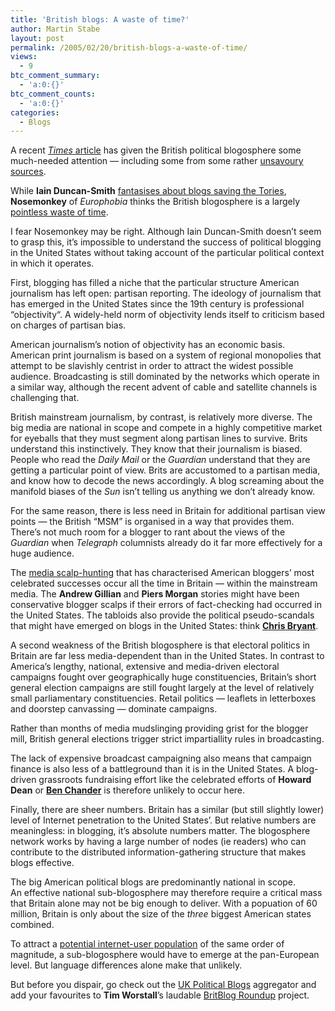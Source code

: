 ```yaml
---
title: 'British blogs: A waste of time?'
author: Martin Stabe
layout: post
permalink: /2005/02/20/british-blogs-a-waste-of-time/
views:
  - 9
btc_comment_summary:
  - 'a:0:{}'
btc_comment_counts:
  - 'a:0:{}'
categories:
  - Blogs
---
```

A recent [*Times* article][1] has given the British political blogosphere some much-needed attention — including some from some rather [unsavoury sources][2].

While **Iain Duncan-Smith** [fantasises about blogs saving the Tories][3], **Nosemonkey** of *Europhobia* thinks the British blogosphere is a largely [pointless waste of time][4].

I fear Nosemonkey may be right. Although Iain Duncan-Smith doesn’t seem to grasp this, it’s impossible to understand the success of political blogging in the United States without taking account of the particular political context in which it operates.

First, blogging has filled a niche that the particular structure American journalism has left open: partisan reporting. The ideology of journalism that has emerged in the United States since the 19th century is professional “objectivity“. A widely-held norm of objectivity lends itself to criticism based on charges of partisan bias.

American journalism’s notion of objectivity has an economic basis. American print journalism is based on a system of regional monopolies that attempt to be slavishly centrist in order to attract the widest possible audience. Broadcasting is still dominated by the networks which operate in a similar way, although the recent advent of cable and satellite channels is challenging that.

British mainstream journalism, by contrast, is relatively more diverse. The big media are national in scope and compete in a highly competitive market for eyeballs that they must segment along partisan lines to survive. Brits understand this instinctively. They know that their journalism is biased. People who read the *Daily Mail* or the *Guardian* understand that they are getting a particular point of view. Brits are accustomed to a partisan media, and know how to decode the news accordingly. A blog screaming about the manifold biases of the *Sun* isn’t telling us anything we don’t already know.

For the same reason, there is less need in Britain for additional partisan view points — the British “MSM” is organised in a way that provides them. There’s not much room for a blogger to rant about the views of the *Guardian* when *Telegraph* columnists already do it far more effectively for a huge audience.

The [media scalp-hunting][5] that has characterised American bloggers’ most celebrated successes occur all the time in Britain — within the mainstream media. The **Andrew Gillian** and **Piers Morgan** stories might have been conservative blogger scalps if their errors of fact-checking had occurred in the United States. The tabloids also provide the political pseudo-scandals that might have emerged on blogs in the United States: think **[Chris Bryant][6]**.

A second weakness of the British blogosphere is that electoral politics in Britain are far less media-dependent than in the United States. In contrast to America’s lengthy, national, extensive and media-driven electoral campaigns fought over geographically huge constituencies, Britain’s short general election campaigns are still fought largely at the level of relatively small parliamentary constituencies. Retail politics — leaflets in letterboxes and doorstep canvassing — dominate campaigns.

Rather than months of media mudslinging providing grist for the blogger mill, British general elections trigger strict impartiallity rules in broadcasting.

The lack of expensive broadcast campaigning also means that campaign finance is also less of a battleground than it is in the United States. A blog-driven grassroots fundraising effort like the celebrated efforts of **Howard Dean** or **[Ben Chander][7]** is therefore unlikely to occur here.

Finally, there are sheer numbers. Britain has a similar (but still slightly lower) level of Internet penetration to the United States’. But relative numbers are meaningless: in blogging, it’s absolute numbers matter. The blogosphere network works by having a large number of nodes (ie readers) who can contribute to the distributed information-gathering structure that makes blogs effective.

The big American political blogs are predominantly national in scope.  
An effective national sub-blogosphere may therefore require a critical mass that Britain alone may not be big enough to deliver. With a popuation of 60 million, Britain is only about the size of the *three* biggest American states combined.

To attract a [potential internet-user population][8] of the same order of magnitude, a sub-blogosphere would have to emerge at the pan-European level. But language differences alone make that unlikely.

But before you dispair, go check out the [UK Political Blogs][9] aggregator and add your favourites to **Tim Worstall**’s laudable [BritBlog Roundup][10] project.

 [1]: http://business.timesonline.co.uk/article/0,,9075-1485305,00.html
 [2]: http://yorkshire-ranter.blogspot.com/2005/02/do-they-got-intuhweb-in-europistan.html
 [3]: http://www.guardian.co.uk/online/weblogs/story/0,14024,1417989,00.html
 [4]: http://europhobia.blogspot.com/2005/02/uk-blogging-officially-pointless-waste.html "Europhobia: UK Blogging: officially a pointless waste of everyone's time"
 [5]: http://www.washingtonmonthly.com/archives/individual/2005_02/005642.php
 [6]: http://news.bbc.co.uk/1/hi/wales/3256348.stm
 [7]: http://www.wired.com/news/politics/0,1283,62325,00.html?tw=wn_tophead_1
 [8]: http://www.cia.gov/cia/publications/factbook/rankorder/2153rank.html
 [9]: http://www.voidstar.com/ukpoliblog/
 [10]: http://timworstall.typepad.com/timworstall/2005/02/britblog_roundu.html